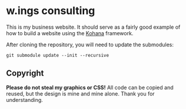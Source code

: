 # w.ings consulting

This is my business website. It should serve as a fairly good example of how to build a website using the [Kohana](http://github.com/kohana/kohana) framework.

After cloning the repository, you will need to update the submodules:

    git submodule update --init --recursive

## Copyright

__Please do not steal my graphics or CSS!__ All code can be copied and reused, but the design is mine and mine alone. Thank you for understanding.
